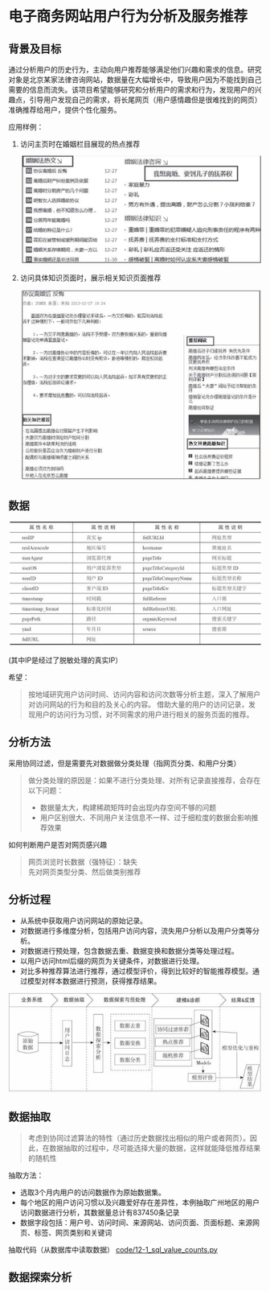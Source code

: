 # 电子商务网站用户行为分析及服务推荐

## 背景及目标

通过分析用户的历史行为，主动向用户推荐能够满足他们兴趣和需求的信息。研究对象是北京某家法律咨询网站，数据量在大幅增长中，导致用户因为不能找到自己需要的信息而流失。该项目希望能够研究和分析用户的需求和行为，发现用户的兴趣点，引导用户发现自己的需求，将长尾网页（用户感情趣但是很难找到的网页）准确推荐给用户，提供个性化服务。

应用样例：

1. 访问主页时在婚姻栏目展现的热点推荐

	![12_rec_system_01_app_preview_1.jpg](img/12_rec_system_01_app_preview_1.jpg)


2. 访问具体知识页面时，展示相关知识页面推荐

	![12_rec_system_02_app_preview_2.jpg](img/12_rec_system_02_app_preview_2.jpg)

## 数据

![12_rec_system_03_data_fields.jpg](img/12_rec_system_03_data_fields.jpg)

(其中IP是经过了脱敏处理的真实IP）

希望： 

> 按地域研究用户访问时间、访问内容和访问次数等分析主题，深入了解用户对访问网站的行为和目的及关心的内容。
> 借助大量的用户的访问记录，发现用户的访问行为习惯，对不同需求的用户进行相关的服务页面的推荐。

## 分析方法

采用协同过滤，但是需要先对数据做分类处理（指网页分类、和用户分类）

> 做分类处理的原因是：如果不进行分类处理、对所有记录直接推荐，会存在以下问题：
> 
> * 数据量太大，构建稀疏矩阵时会出现内存空间不够的问题
> * 用户区别很大、不同用户关注信息不一样、过于细粒度的数据会影响推荐效果

如何判断用户是否对网页感兴趣

> 网页浏览时长数据（强特征）：缺失<br/>
> 先对网页类型分类、然后做类别推荐

## 分析过程

* 从系统中获取用户访问网站的原始记录。
* 对数据进行多维度分析，包括用户访问内容，流失用户分析以及用户分类等分析。
* 对数据进行预处理，包含数据去重、数据变换和数据分类等处理过程。
* 以用户访问html后缀的网页为关键条件，对数据进行处理。
* 对比多种推荐算法进行推荐，通过模型评价，得到比较好的智能推荐模型。通过模型对样本数据进行预测，获得推荐结果。

![12_rec_system_04_steps.jpg](img/12_rec_system_04_steps.jpg)

## 数据抽取

> 考虑到协同过滤算法的特性（通过历史数据找出相似的用户或者网页）。因此，在数据抽取的过程中，尽可能选择大量的数据，这样就能降低推荐结果的随机性<br/>

抽取方法： 

* 选取3个月内用户的访问数据作为原始数据集。
* 每个地区的用户访问习惯以及兴趣爱好存在差异性，本例抽取广州地区的用户访问数据进行分析，其数据量总计有837450条记录
* 数据字段包括：用户号、访问时间、来源网站、访问页面、页面标题、来源网页、标签、网页类别和关键词

抽取代码（从数据库中读取数据）
[code/12-1_sql_value_counts.py](code/12-1_sql_value_counts.py)

## 数据探索分析













